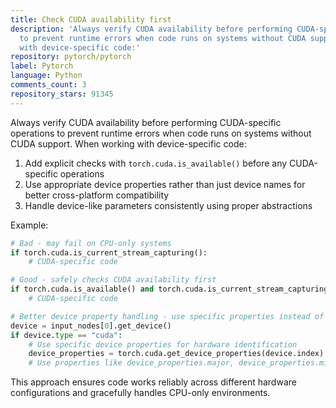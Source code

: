 ```yaml
---
title: Check CUDA availability first
description: 'Always verify CUDA availability before performing CUDA-specific operations
  to prevent runtime errors when code runs on systems without CUDA support. When working
  with device-specific code:'
repository: pytorch/pytorch
label: Pytorch
language: Python
comments_count: 3
repository_stars: 91345
---
```


Always verify CUDA availability before performing CUDA-specific operations to prevent runtime errors when code runs on systems without CUDA support. When working with device-specific code:

1. Add explicit checks with `torch.cuda.is_available()` before any CUDA-specific operations
2. Use appropriate device properties rather than just device names for better cross-platform compatibility
3. Handle device-like parameters consistently using proper abstractions

Example:
```python
# Bad - may fail on CPU-only systems
if torch.cuda.is_current_stream_capturing():
    # CUDA-specific code

# Good - safely checks CUDA availability first
if torch.cuda.is_available() and torch.cuda.is_current_stream_capturing():
    # CUDA-specific code

# Better device property handling - use specific properties instead of just names
device = input_nodes[0].get_device()
if device.type == "cuda":
    # Use specific device properties for hardware identification
    device_properties = torch.cuda.get_device_properties(device.index)
    # Use properties like device_properties.major, device_properties.minor, etc.
```

This approach ensures code works reliably across different hardware configurations and gracefully handles CPU-only environments.
